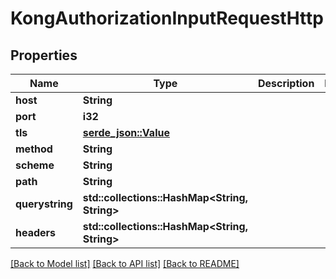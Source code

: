 # KongAuthorizationInputRequestHttp

## Properties

Name | Type | Description | Notes
------------ | ------------- | ------------- | -------------
**host** | **String** |  | 
**port** | **i32** |  | 
**tls** | [**serde_json::Value**](.md) |  | 
**method** | **String** |  | 
**scheme** | **String** |  | 
**path** | **String** |  | 
**querystring** | **std::collections::HashMap<String, String>** |  | 
**headers** | **std::collections::HashMap<String, String>** |  | 

[[Back to Model list]](../README.md#documentation-for-models) [[Back to API list]](../README.md#documentation-for-api-endpoints) [[Back to README]](../README.md)


